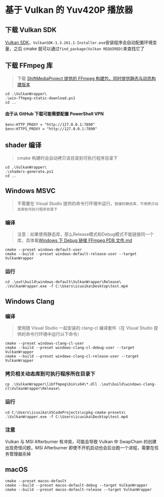 # 基于 Vulkan 的 Yuv420P 播放器

## 下载 Vulkan SDK

[Vulkan SDK](https://vulkan.lunarg.com/sdk/home#windows)，`VulkanSDK-1.3.261.1-Installer.exe`安装程序会自动配置环境变量，之后 cmake 就可以通过`find_package(Vulkan REQUIRED)`来查找它了

## 下载 FFmpeg 库

> 下载 [ShiftMediaProject 提供的 FFmpeg 构建包，同时提供静态与动态构建版本](https://github.com/ShiftMediaProject/FFmpeg/releases)

```
cd .\VulkanWrapper\
.\win-ffmpeg-static-download.ps1
cd ..
```

#### 由于从 GitHub 下载可能需要配置 PowerShell VPN

```
$env:HTTP_PROXY = "http://127.0.0.1:7890"
$env:HTTPS_PROXY = "http://127.0.0.1:7890"
```

## shader 编译

> cmake 构建时会自动拷贝该目录到可执行程序目录下

```
cd .\VulkanWrapper\
.\shaders-generate.ps1
cd ..
```

## Windows MSVC

> 不需要在 Visual Studio 提供的命令行环境中运行，`链接的静态库，不用拷贝动态库到可执行程序目录下`

### 编译
> 注意：如果使用静态库，那么Release模式和Debug模式不能链接同一个库，具体看[Windows 下 Debug 链接 FFmpeg PDB 文件.md](..%2Fdoc%2FWindows%20%E4%B8%8B%20Debug%20%E9%93%BE%E6%8E%A5%20FFmpeg%20PDB%20%E6%96%87%E4%BB%B6.md)

```
cmake --preset windows-default-user
cmake --build --preset windows-default-release-user --target VulkanWrapper
```

### 运行

```
cd .\out\build\windows-default\VulkanWrapper\Release\
.\VulkanWrapper.exe -f C:\Users\icuxika\Desktop\test.mp4
```

## Windows Clang

### 编译

> 使用随 Visual Studio 一起安装的 clang-cl 编译套件（在 Visual Studio 提供的命令行环境中运行以下命令）

```
cmake --preset windows-clang-cl-user
cmake --build --preset windows-clang-cl-debug-user --target VulkanWrapper
cmake --build --preset windows-clang-cl-release-user --target VulkanWrapper
```

### 拷贝相关动态库到可执行程序所在目录下

```
cp .\VulkanWrapper\libffmpeg\bin\x64\*.dll .\out\build\windows-clang-cl\VulkanWrapper\Release\
```

### 运行

```
cd C:\Users\icuxika\VSCodeProjects\vcpkg-cmake-presets\
.\VulkanWrapper.exe -f C:\Users\icuxika\Desktop\test.mp4
```

### 注意

Vulkan 与 MSI Afterburner 有冲突，可能会导致 Vulkan 中 SwapChain 的创建出现奇怪问题，MSI Afterburner 即使不开机启动也会后台跑一个进程，需要在任务管理器杀掉

## macOS

```
cmake --preset macos-default
cmake --build --preset macos-default-debug --target VulkanWrapper
cmake --build --preset macos-default-release --target VulkanWrapper
```
